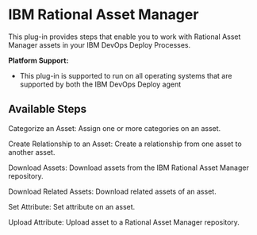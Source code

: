 
# IBM Rational Asset Manager

This plug-in provides steps that enable you to work with Rational Asset Manager assets in your IBM DevOps Deploy Processes.

**Platform Support:**

* This plug-in is supported to run on all operating systems that are supported by both the IBM DevOps Deploy agent


## Available Steps

Categorize an Asset: Assign one or more categories on an asset.

Create Relationship to an Asset: Create a relationship from one asset to another asset.

Download Assets: Download assets from the IBM Rational Asset Manager repository.

Download Related Assets: Download related assets of an asset.

Set Attribute: Set attribute on an asset.

Upload Attribute: Upload asset to a Rational Asset Manager repository.


